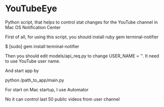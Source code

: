YouTubeEye
==========

Python script, that helps to control stat changes for the YouTube channel in Mac OS Notification Center

First of all, for using this script, you should install ruby gem terminal-notifier

$ [sudo] gem install terminal-notifier

Then you should edit models/api_req.py to change USER_NAME = ''. It need to use YouTube user name.

And start app by

python /path_to_app/main.py

For start on Mac startup, I use Automator


No it can control last 50 public videos from user channel